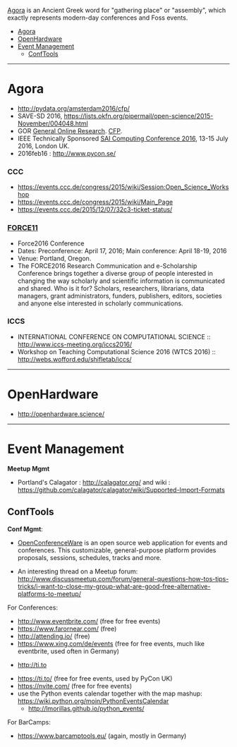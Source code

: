 [Agora](https://en.wikipedia.org/wiki/Agora) is an Ancient Greek word for "gathering place" or "assembly", which exactly represents modern-day conferences and Foss events.

+ [Agora](#agora)
+ [OpenHardware](#openhardware)
+ [Event Management](#event-management)
   + [ConfTools](#conftools)

----

# Agora
+ http://pydata.org/amsterdam2016/cfp/
+ SAVE-SD 2016, https://lists.okfn.org/pipermail/open-science/2015-November/004048.html
+ GOR [General Online Research](http://www.gor.de/). [CFP](http://www.gor.de/about/call-for-papers.html).
+ IEEE Technically Sponsored [SAI Computing Conference 2016](http://www.SAIConference.com/Computing2016), 13-15 July 2016, London UK.
+ 2016feb16 : http://www.pycon.se/

### CCC
+ https://events.ccc.de/congress/2015/wiki/Session:Open_Science_Workshop
+ https://events.ccc.de/congress/2015/wiki/Main_Page
+ https://events.ccc.de/2015/12/07/32c3-ticket-status/

### [FORCE11](http://www.force2016.org)
+ Force2016 Conference
+ Dates: Preconference: April 17, 2016; Main conference: April 18-19, 2016
+ Venue: Portland, Oregon.
+ The FORCE2016 Research Communication and e-Scholarship Conference brings together a diverse group of people interested in changing the way scholarly and scientific information is communicated and shared. Who is it for? Scholars, researchers, librarians, data managers, grant administrators, funders, publishers, editors, societies and anyone else interested in scholarly communications.

### ICCS
+ INTERNATIONAL CONFERENCE ON COMPUTATIONAL SCIENCE :: http://www.iccs-meeting.org/iccs2016/ 
+ Workshop on Teaching Computational Science 2016 (WTCS 2016) :: http://webs.wofford.edu/shifletab/iccs/ 

----

# OpenHardware
+ http://openhardware.science/

----

# Event Management 
__Meetup Mgmt__
+ Portland's Calagator : http://calagator.org/ and wiki : https://github.com/calagator/calagator/wiki/Supported-Import-Formats


## ConfTools
__Conf Mgmt__:
+ [OpenConferenceWare](https://github.com/osbridge/openconferenceware) is an open source web application for events and conferences. This customizable, general-purpose platform provides proposals, sessions, schedules, tracks and more.

+ An interesting thread on a Meetup forum: http://www.discussmeetup.com/forum/general-questions-how-tos-tips-tricks/i-want-to-close-my-group-what-are-good-free-alternative-platforms-to-meetup/

For Conferences:
* http://www.eventbrite.com/ (free for free events)
* https://www.farornear.com/ (free)
* http://attending.io/ (free)
* https://www.xing.com/de/events (free for free events, much like eventbrite, used often in Germany)
+ http://ti.to
* https://ti.to/ (free for free events, used by PyCon UK)
* https://nvite.com/ (free for free events)
* use the Python events calendar together with the map mashup: https://wiki.python.org/moin/PythonEventsCalendar
   + http://lmorillas.github.io/python_events/
   
For BarCamps:
* https://www.barcamptools.eu/ (again, mostly in Germany)


